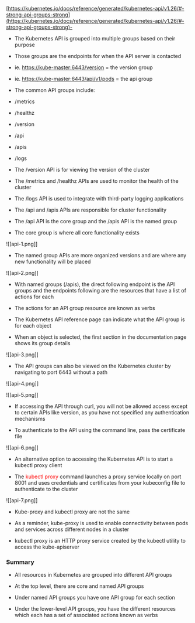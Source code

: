 [https://kubernetes.io/docs/reference/generated/kubernetes-api/v1.26/#-strong-api-groups-strong](https://kubernetes.io/docs/reference/generated/kubernetes-api/v1.26/#-strong-api-groups-strong)-

- The Kubernetes API is grouped into multiple groups based on their purpose

- Those groups are the endpoints for when the API server is contacted

- ie. [https://kube-master:6443/version](https://kube-master:6443/version) = the version group
- ie. [https://kube-master:6443/api/v1/pods](https://kube-master:6443/api/v1/pods) = the api group

- The common API groups include:

- /metrics
- /healthz
- /version
- /api
- /apis
- /logs

- The /version API is for viewing the version of the cluster

- The /metrics and /healthz APIs are used to monitor the health of the cluster

- The /logs API is used to integrate with third-party logging applications

- The /api and /apis APIs are responsible for cluster functionality

- The /api API is the core group and the /apis API is the named group

- The core group is where all core functionality exists

![[api-1.png]]

- The named group APIs are more organized versions and are where any new functionality will be placed

![[api-2.png]]

- With named groups (/apis), the direct following endpoint is the API groups and the endpoints following are the resources that have a list of actions for each

- The actions for an API group resource are known as verbs

- The Kubernetes API reference page can indicate what the API group is for each object

- When an object is selected, the first section in the documentation page shows its group details

![[api-3.png]]

- The API groups can also be viewed on the Kubernetes cluster by navigating to port 6443 without a path

![[api-4.png]]

![[api-5.png]]

- If accessing the API through curl, you will not be allowed access except to certain APIs like version, as you have not specified any authentication mechanisms

- To authenticate to the API using the command line, pass the certificate file

![[api-6.png]]

- An alternative option to accessing the Kubernetes API is to start a kubectl proxy client

- The <span style="color:red">kubectl proxy</span> command launches a proxy service locally on port 8001 and uses credentials and certificates from your kubeconfig file to authenticate to the cluster

![[api-7.png]]

- Kube-proxy and kubectl proxy are not the same

- As a reminder, kube-proxy is used to enable connectivity between pods and services across different nodes in a cluster

- kubectl proxy is an HTTP proxy service created by the kubectl utility to access the kube-apiserver

### Summary

- All resources in Kubernetes are grouped into different API groups

- At the top level, there are core and named API groups

- Under named API groups you have one API group for each section

- Under the lower-level API groups, you have the different resources which each has a set of associated actions known as verbs